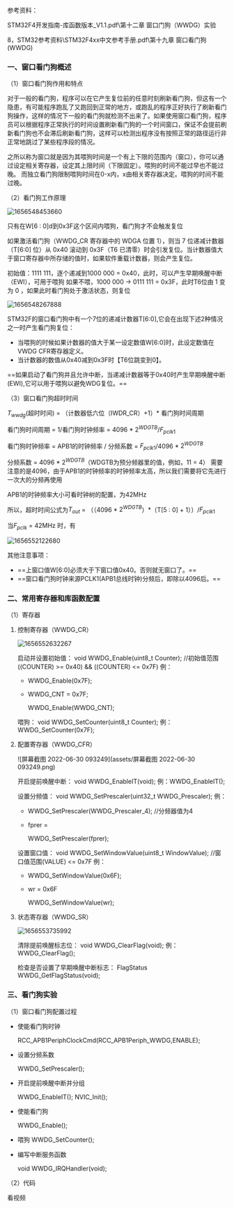参考资料：

STM32F4开发指南-库函数版本_V1.1.pdf\第十二章 窗口门狗（WWDG）实验

8，STM32参考资料\STM32F4xx中文参考手册.pdf\第十九章 窗口看门狗 (WWDG)

### 一、窗口看门狗概述

（1）窗口看门狗作用和特点

对于一般的看门狗，程序可以在它产生复位前的任意时刻刷新看门狗，但这有一个隐患，有可能程序跑乱了又跑回到正常的地方，或跑乱的程序正好执行了刷新看门狗操作，这样的情况下一般的看门狗就检测不出来了。如果使用窗口看门狗，程序员可以根据程序正常执行的时间设置刷新看门狗的一个时间窗口，保证不会提前刷新看门狗也不会滞后刷新看门狗，这样可以检测出程序没有按照正常的路径运行非正常地跳过了某些程序段的情况。 

之所以称为窗口就是因为其喂狗时间是一个有上下限的范围内（窗口），你可以通过设定相关寄存器，设定其上限时间（下限固定）。喂狗的时间不能过早也不能过晚。
而独立看门狗限制喂狗时间在0-x内，x由相关寄存器决定。喂狗的时间不能过晚。

（2）看门狗工作原理

![1656548453660](assets/1656548453660.png)

只有在W[6 : 0]d到0x3F这个区间内喂狗，看门狗才不会触发复位

如果激活看门狗（WWDG_CR 寄存器中的 WDGA 位置 1），则当 7 位递减计数器（T[6:0] 位）从 0x40 滚动到 0x3F（T6 已清零）时会引发复位。当计数器值大于窗口寄存器中所存储的值时，如果软件重载计数器，则会产生复位。

初始值：1111 111，逐个递减到1000 000 = 0x40，此时，可以产生早期唤醒中断（EWI），可用于喂狗
如果不喂，1000 000 -> 0111 111 = 0x3F，此时T6位由 1 变为 0 ，如果此时看门狗处于激活状态，则复位

![1656548267888](assets/1656548267888.png)

STM32F的窗口看门狗中有一个7位的递减计数器T[6:0],它会在出现下述2种情况之一时产生看门狗复位：

- 当喂狗的时候如果计数器的值大于某一设定数值W[6:0]时，此设定数值在VWDG CFR寄存器定义。
- 当计数器的数值从0x40减到0x3F时【T6位跳变到0】。

==如果启动了看门狗并且允许中断，当递减计数器等于0x40时产生早期唤醒中断(EWI),它可以用于喂狗以避免WDG复位。==

（3）窗口看门狗超时时间

$T_{wwdg}$(超时时间) = （计数器低六位（IWDR_CR）+1）* 看门狗时间周期

看门狗时间周期 = 1/看门狗时钟频率 = 4096 * $2^{WDGTB}​$/$F_{pclk1}​$

看门狗时钟频率 = APB1的时钟频率 / 分频系数 = $F_{pclk1}$/4096 * $2^{WDGTB}$

分频系数 = 4096 * $2^{WDGTB}$（WDGTB为预分频器里的值，例如，11 = 4）
需要注意的是4096，由于APB1的时钟频率的时钟频率太高，所以我们需要将它先进行一次大的分频再使用

APB1的时钟频率大小可看时钟树的配置，为42MHz

所以，超时时间公式为$T_{out}$ = （（4096 * $2^{WDGTB}$）*（T[5 : 0] + 1））/$F_{pclk1}$

当$F_{pclk}$ = 42MHz 时，有

![1656552122680](assets/1656552122680.png)

其他注意事项：

- ==上窗口值W[6:0]必须大于下窗口值0x40。否则就无窗口了。==
- ==窗口看门狗时钟来源PCLK1(APB1总线时钟)分频后，即除以4096后。== 

### 二、常用寄存器和库函数配置

（1）寄存器

1. 控制寄存器（WWDG_CR）

   ![1656552632267](assets/1656552632267.png)

   启动并设置初始值：
   void WWDG_Enable(uint8_t Counter);		//初始值范围((COUNTER) >= 0x40) && ((COUNTER) <= 0x7F)
   例：

   - WWDG_Enable(0x7F);

   - WWDG_CNT = 0x7F;

     WWDG_Enable(WWDG_CNT);

   喂狗：
   void WWDG_SetCounter(uint8_t Counter);
   例：WWDG_SetCounter(0x7F);

   

2. 配置寄存器（WWDG_CFR）

   ![屏幕截图 2022-06-30 093249](assets/屏幕截图 2022-06-30 093249.png)

   开启提前唤醒中断：
   void WWDG_EnableIT(void);
   例：WWDG_EnableIT();

   设置分频值：
   void WWDG_SetPrescaler(uint32_t WWDG_Prescaler);
   例：

   - WWDG_SetPrescaler(WWDG_Prescaler_4);		//分频器值为4

   - fprer = 

     WWDG_SetPrescaler(fprer);

   设置窗口值：
   void WWDG_SetWindowValue(uint8_t WindowValue);		//窗口值范围(VALUE) <= 0x7F
   例：

   - WWDG_SetWindowValue(0x6F);

   - wr = 0x6F

     WWDG_SetWindowValue(wr);

   

3. 状态寄存器（WWDG_SR）

   ![1656553735992](assets/1656553735992.png)

   清除提前唤醒标志位：
   void WWDG_ClearFlag(void);
   例：WWDG_ClearFlag();

   检查是否设置了早期唤醒中断标志：
   FlagStatus WWDG_GetFlagStatus(void);

   

### 三、看门狗实验

（1）窗口看门狗配置过程

- 使能看门狗时钟

  RCC_APB1PeriphClockCmd(RCC_APB1Periph_WWDG,ENABLE);

- 设置分频系数

  WWDG_SetPrescaler();

- 开启提前唤醒中断并分组

  WWDG_EnableIT();
  NVIC_Init();

- 使能看门狗

  WWDG_Enable();

- 喂狗
  WWDG_SetCounter();

- 编写中断服务函数

  void WWDG_IRQHandler(void);

（2）代码

看视频